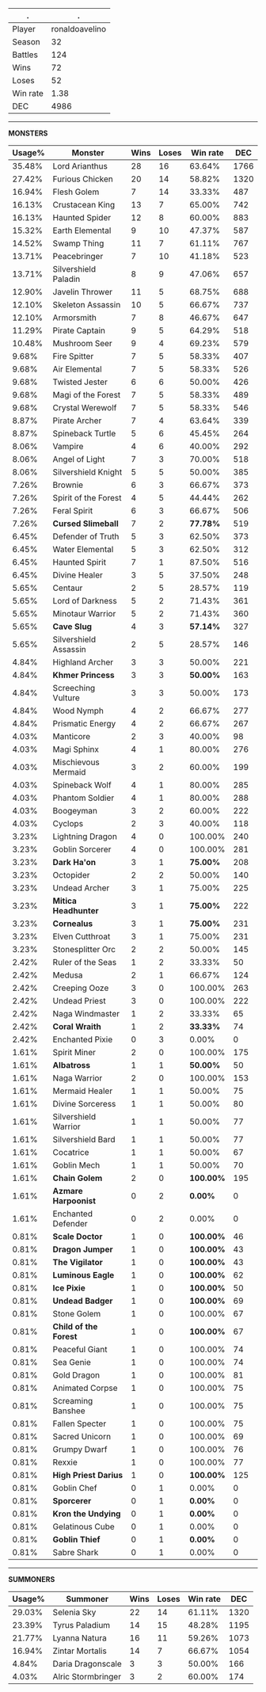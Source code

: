 .|.
|-|-
Player|ronaldoavelino
Season|32
Battles|124
Wins|72
Loses|52
Win rate|1.38
DEC|4986

---
**MONSTERS**

Usage%|Monster|Wins|Loses|Win rate|DEC|
-|-|-|-|-|-|
35.48%|Lord Arianthus|28|16|63.64%|1766|
27.42%|Furious Chicken|20|14|58.82%|1320|
16.94%|Flesh Golem|7|14|33.33%|487|
16.13%|Crustacean King|13|7|65.00%|742|
16.13%|Haunted Spider|12|8|60.00%|883|
15.32%|Earth Elemental|9|10|47.37%|587|
14.52%|Swamp Thing|11|7|61.11%|767|
13.71%|Peacebringer|7|10|41.18%|523|
13.71%|Silvershield Paladin|8|9|47.06%|657|
12.90%|Javelin Thrower|11|5|68.75%|688|
12.10%|Skeleton Assassin|10|5|66.67%|737|
12.10%|Armorsmith|7|8|46.67%|647|
11.29%|Pirate Captain|9|5|64.29%|518|
10.48%|Mushroom Seer|9|4|69.23%|579|
9.68%|Fire Spitter|7|5|58.33%|407|
9.68%|Air Elemental|7|5|58.33%|526|
9.68%|Twisted Jester|6|6|50.00%|426|
9.68%|Magi of the Forest|7|5|58.33%|489|
9.68%|Crystal Werewolf|7|5|58.33%|546|
8.87%|Pirate Archer|7|4|63.64%|339|
8.87%|Spineback Turtle|5|6|45.45%|264|
8.06%|Vampire|4|6|40.00%|292|
8.06%|Angel of Light|7|3|70.00%|518|
8.06%|Silvershield Knight|5|5|50.00%|385|
7.26%|Brownie|6|3|66.67%|373|
7.26%|Spirit of the Forest|4|5|44.44%|262|
7.26%|Feral Spirit|6|3|66.67%|506|
7.26%|**Cursed Slimeball**|7|2|**77.78%**|519|
6.45%|Defender of Truth|5|3|62.50%|373|
6.45%|Water Elemental|5|3|62.50%|312|
6.45%|Haunted Spirit|7|1|87.50%|516|
6.45%|Divine Healer|3|5|37.50%|248|
5.65%|Centaur|2|5|28.57%|119|
5.65%|Lord of Darkness|5|2|71.43%|361|
5.65%|Minotaur Warrior|5|2|71.43%|360|
5.65%|**Cave Slug**|4|3|**57.14%**|327|
5.65%|Silvershield Assassin|2|5|28.57%|146|
4.84%|Highland Archer|3|3|50.00%|221|
4.84%|**Khmer Princess**|3|3|**50.00%**|163|
4.84%|Screeching Vulture|3|3|50.00%|173|
4.84%|Wood Nymph|4|2|66.67%|277|
4.84%|Prismatic Energy|4|2|66.67%|267|
4.03%|Manticore|2|3|40.00%|98|
4.03%|Magi Sphinx|4|1|80.00%|276|
4.03%|Mischievous Mermaid|3|2|60.00%|199|
4.03%|Spineback Wolf|4|1|80.00%|285|
4.03%|Phantom Soldier|4|1|80.00%|288|
4.03%|Boogeyman|3|2|60.00%|222|
4.03%|Cyclops|2|3|40.00%|118|
3.23%|Lightning Dragon|4|0|100.00%|240|
3.23%|Goblin Sorcerer|4|0|100.00%|281|
3.23%|**Dark Ha'on**|3|1|**75.00%**|208|
3.23%|Octopider|2|2|50.00%|140|
3.23%|Undead Archer|3|1|75.00%|225|
3.23%|**Mitica Headhunter**|3|1|**75.00%**|222|
3.23%|**Cornealus**|3|1|**75.00%**|231|
3.23%|Elven Cutthroat|3|1|75.00%|231|
3.23%|Stonesplitter Orc|2|2|50.00%|145|
2.42%|Ruler of the Seas|1|2|33.33%|50|
2.42%|Medusa|2|1|66.67%|124|
2.42%|Creeping Ooze|3|0|100.00%|263|
2.42%|Undead Priest|3|0|100.00%|222|
2.42%|Naga Windmaster|1|2|33.33%|65|
2.42%|**Coral Wraith**|1|2|**33.33%**|74|
2.42%|Enchanted Pixie|0|3|0.00%|0|
1.61%|Spirit Miner|2|0|100.00%|175|
1.61%|**Albatross**|1|1|**50.00%**|50|
1.61%|Naga Warrior|2|0|100.00%|153|
1.61%|Mermaid Healer|1|1|50.00%|75|
1.61%|Divine Sorceress|1|1|50.00%|80|
1.61%|Silvershield Warrior|1|1|50.00%|77|
1.61%|Silvershield Bard|1|1|50.00%|77|
1.61%|Cocatrice|1|1|50.00%|67|
1.61%|Goblin Mech|1|1|50.00%|70|
1.61%|**Chain Golem**|2|0|**100.00%**|195|
1.61%|**Azmare Harpoonist**|0|2|**0.00%**|0|
1.61%|Enchanted Defender|0|2|0.00%|0|
0.81%|**Scale Doctor**|1|0|**100.00%**|46|
0.81%|**Dragon Jumper**|1|0|**100.00%**|43|
0.81%|**The Vigilator**|1|0|**100.00%**|43|
0.81%|**Luminous Eagle**|1|0|**100.00%**|62|
0.81%|**Ice Pixie**|1|0|**100.00%**|50|
0.81%|**Undead Badger**|1|0|**100.00%**|69|
0.81%|Stone Golem|1|0|100.00%|67|
0.81%|**Child of the Forest**|1|0|**100.00%**|67|
0.81%|Peaceful Giant|1|0|100.00%|74|
0.81%|Sea Genie|1|0|100.00%|74|
0.81%|Gold Dragon|1|0|100.00%|81|
0.81%|Animated Corpse|1|0|100.00%|75|
0.81%|Screaming Banshee|1|0|100.00%|75|
0.81%|Fallen Specter|1|0|100.00%|75|
0.81%|Sacred Unicorn|1|0|100.00%|69|
0.81%|Grumpy Dwarf|1|0|100.00%|76|
0.81%|Rexxie|1|0|100.00%|77|
0.81%|**High Priest Darius**|1|0|**100.00%**|125|
0.81%|Goblin Chef|0|1|0.00%|0|
0.81%|**Sporcerer**|0|1|**0.00%**|0|
0.81%|**Kron the Undying**|0|1|**0.00%**|0|
0.81%|Gelatinous Cube|0|1|0.00%|0|
0.81%|**Goblin Thief**|0|1|**0.00%**|0|
0.81%|Sabre Shark|0|1|0.00%|0|

---
**SUMMONERS**

Usage%|Summoner|Wins|Loses|Win rate|DEC|
-|-|-|-|-|-|
29.03%|Selenia Sky|22|14|61.11%|1320|
23.39%|Tyrus Paladium|14|15|48.28%|1195|
21.77%|Lyanna Natura|16|11|59.26%|1073|
16.94%|Zintar Mortalis|14|7|66.67%|1054|
4.84%|Daria Dragonscale|3|3|50.00%|166|
4.03%|Alric Stormbringer|3|2|60.00%|174|
